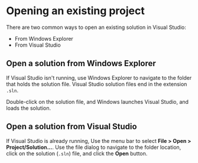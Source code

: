 # Opening an existing project

There are two common ways to open an existing solution in Visual Studio:

-   From Windows Explorer
-   From Visual Studio

## Open a solution from Windows Explorer

If Visual Studio isn't running, use Windows Explorer to navigate to the folder that holds the solution file. Visual Studio solution files end in the extension `.sln`.

Double-click on the solution file, and Windows launches Visual Studio, and loads the solution.

## Open a solution from Visual Studio

If Visual Studio is already running, Use the menu bar to select **File > Open > Project/Solution...**. Use the file dialog to navigate to the folder location, click on the solution (`.sln`) file, and click the **Open** button.